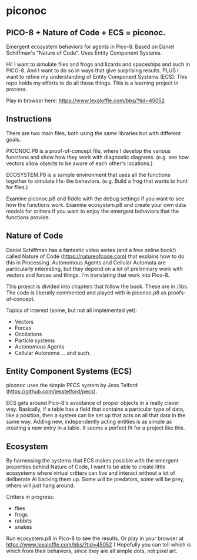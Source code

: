 # piconoc
## PICO-8 + Nature of Code + ECS = piconoc.
Emergent ecosystem behaviors for agents in Pico-8.  Based on Daniel Schiffman's "Nature of Code". Uses Entity Component Systems.

Hi!  I want to simulate flies and frogs and lizards and spaceships and such in PICO-8.  And I want to do so in ways that give surprising results.  PLUS I want to refine my understanding of Entity Component Systems (ECS).  This repo holds my efforts to do all those things.  This is a learning project in process.

Play in browser here: https://www.lexaloffle.com/bbs/?tid=45052

## Instructions
There are two main files, both using the same libraries but with different goals.

PICONOC.P8 is a proof-of-concept file, where I develop the various functions and show how they work with diagnostic diagrams.  (e.g. see how vectors allow objects to be aware of each other's locations.)

ECOSYSTEM.P8 is a sample environment that uses all the functions together to simulate life-like behaviors. (e.g. Build a frog that wants to hunt for flies.)

Examine piconoc.p8 and fiddle with the debug settings if you want to see how the functions work.
Examine ecosystem.p8 and create your own data models for critters if you want to enjoy the emergent behaviors that the functions provide.

## Nature of Code
Daniel Schiffman has a fantastic video series (and a free online book!) called Nature of Code (https://natureofcode.com) that explains how to do this in Processing.  Autonomous Agents and Cellular Automata are particularly interesting, but they depend on a lot of preliminary work with vectors and forces and things.  I'm translating that work into Pico-8.

This project is divided into chapters that follow the book.  These are in /libs. The code is liberally commented and played with in piconoc.p8 as proofs-of-concept.

Topics of interest (some, but not all implemented yet):
* Vectors
* Forces
* Occilations
* Particle systems
* Autonomous Agents
* Cellular Autonoma
... and such.

## Entity Component Systems (ECS)
piconoc uses the simple PECS system by Jess Telford (https://github.com/jesstelford/pecs).  

ECS gets around Pico-8's avoidance of proper objects in a really clever way.  Basically, if a table has a field that contains a particular type of data, like a position, then a system can be set up that acts on all that data in the same way.  Adding new, independently acting entities is as simple as creating a new entry in a table.  It seems a perfect fit for a project like this.

## Ecosystem
By harnessing the systems that ECS makes possible with the emergent properties behind Nature of Code, I want to be able to create little ecosystems where virtual critters can live and interact without a lot of deliberate AI backing them up.  Some will be predators, some will be prey, others will just hang around.  

Critters in progress:
* flies
* frogs
* rabbits
* snakes

Run ecosystem.p8 in Pico-8 to see the results.  Or play in your browser at https://www.lexaloffle.com/bbs/?tid=45052 ) Hopefully you can tell which is which from their behaviors, since they are all simple dots, not pixel art.
